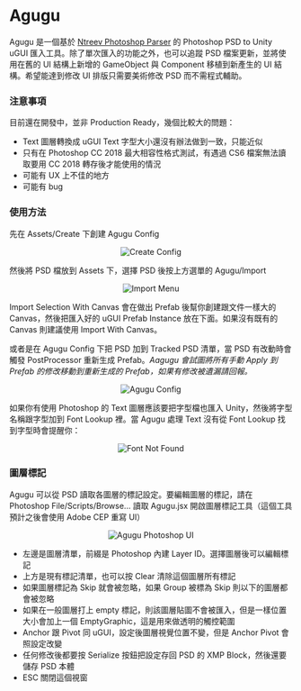 # Agugu

Agugu 是一個基於 [Ntreev Photoshop Parser](https://github.com/NtreevSoft/psd-parser) 的 Photoshop PSD to Unity uGUI 匯入工具。除了單次匯入的功能之外，也可以追蹤 PSD 檔案更新，並將使用在舊的 UI 結構上新增的 GameObject 與 Component 移植到新產生的 UI 結構。希望能達到修改 UI 排版只需要美術修改 PSD 而不需程式輔助。

### 注意事項

目前還在開發中，並非 Production Ready，幾個比較大的問題：

- Text 圖層轉換成 uGUI Text 字型大小還沒有辦法做到一致，只能近似
- 只有在 Photoshop CC 2018 最大相容性格式測試，有遇過 CS6 檔案無法讀取要用 CC 2018 轉存後才能使用的情況
- 可能有 UX 上不佳的地方
- 可能有 bug

### 使用方法

先在 Assets/Create 下創建 Agugu Config

<p align="center">
  <img src="https://github.com/FrankNine/Agugu/blob/develop/Documents/Images/CreateAguguConfig.png?raw=true" alt="Create Config"/>
</p>

然後將 PSD 檔放到 Assets 下，選擇 PSD 後按上方選單的 Agugu/Import

<p align="center">
  <img src="https://github.com/FrankNine/Agugu/blob/develop/Documents/Images/MenuImport.png?raw=true" alt="Import Menu"/>
</p>

Import Selection With Canvas 會在做出 Prefab 後幫你創建跟文件一樣大的 Canvas，然後把匯入好的 uGUI Prefab Instance 放在下面。如果沒有既有的 Canvas 則建議使用 Import With Canvas。

或者是在 Agugu Config 下把 PSD 加到 Tracked PSD 清單，當 PSD 有改動時會觸發 PostProcessor 重新生成 Prefab。*Aagugu 會試圖將所有手動 Apply 到 Prefab 的修改移動到重新生成的 Prefab，如果有修改被遺漏請回報。*

<p align="center">
  <img src="https://github.com/FrankNine/Agugu/blob/develop/Documents/Images/AguguConfig.png?raw=true" alt="Agugu Config"/>
</p>

如果你有使用 Photoshop 的 Text 圖層應該要把字型檔也匯入 Unity，然後將字型名稱跟字型加到 Font Lookup 裡。當 Agugu 處理 Text 沒有從 Font Lookup 找到字型時會提醒你：

<p align="center">
  <img src="https://github.com/FrankNine/Agugu/blob/develop/Documents/Images/FontNotFound.png?raw=true" alt="Font Not Found"/>
</p>

### 圖層標記

Agugu 可以從 PSD 讀取各圖層的標記設定。要編輯圖層的標記，請在 Photoshop File/Scripts/Browse... 讀取 Agugu.jsx 開啟圖層標記工具（這個工具預計之後會使用 Adobe CEP 重寫 UI）

<p align="center">
  <img src="https://github.com/FrankNine/Agugu/blob/develop/Documents/Images/AguguPhotoshop.PNG?raw=true" alt="Agugu Photoshop UI"/>
</p>

- 左邊是圖層清單，前綴是 Photoshop 內建 Layer ID。選擇圖層後可以編輯標記
- 上方是現有標記清單，也可以按 Clear 清除這個圖層所有標記
- 如果圖層標記為 Skip 就會被忽略，如果 Group 被標為 Skip 則以下的圖層都會被忽略
- 如果在一般圖層打上 empty 標記，則該圖層貼圖不會被匯入，但是一樣位置大小會加上一個 EmptyGraphic，這是用來做透明的觸控範圍
- Anchor 跟 Pivot 同 uGUI，設定後圖層視覺位置不變，但是 Anchor Pivot 會照設定改變
- 任何修改後都要按 Serialize 按鈕把設定存回 PSD 的 XMP Block，然後還要儲存 PSD 本體
- ESC 關閉這個視窗
